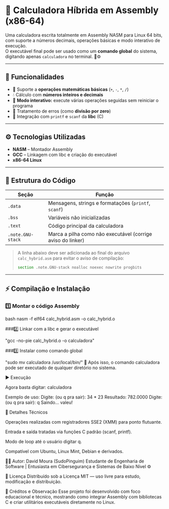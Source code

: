 # 🧮 Calculadora Híbrida em Assembly (x86-64)

Uma calculadora escrita totalmente em Assembly NASM para Linux 64 bits, com suporte a números decimais, operações básicas e modo interativo de execução.  
O executável final pode ser usado como um **comando global** do sistema, digitando apenas `calculadora` no terminal. 🧠⚙️

---

## 🚀 Funcionalidades
- 🧩 Suporte a **operações matemáticas básicas** (`+`, `-`, `*`, `/`)
- 💧 Cálculo com **números inteiros e decimais**
- 🔁 **Modo interativo:** execute várias operações seguidas sem reiniciar o programa
- 🧱 Tratamento de erros (como **divisão por zero**)
- 🧮 Integração com `printf` e `scanf` da **libc** (C)

---

## ⚙️ Tecnologias Utilizadas
- **NASM** – Montador Assembly
- **GCC** – Linkagem com libc e criação do executável
- **x86-64 Linux**

---

## 🧩 Estrutura do Código
| Seção | Função |
|-------|---------|
| `.data` | Mensagens, strings e formatações (`printf`, `scanf`) |
| `.bss` | Variáveis não inicializadas |
| `.text` | Código principal da calculadora |
| `.note.GNU-stack` | Marca a pilha como não executável (corrige aviso do linker) |

> A linha abaixo deve ser adicionada ao final do arquivo `calc_hybrid.asm` para evitar o aviso de compilação:
> ```asm
> section .note.GNU-stack noalloc noexec nowrite progbits
> ```

---

## ⚡ Compilação e Instalação

### 1️⃣ Montar o código Assembly
bash
nasm -f elf64 calc_hybrid.asm -o calc_hybrid.o


###2️⃣ Linkar com a libc e gerar o executável

"gcc -no-pie calc_hybrid.o -o calculadora"

###3️⃣ Instalar como comando global

"sudo mv calculadora /usr/local/bin/"
🔹 Após isso, o comando calculadora pode ser executado de qualquer diretório no sistema.


▶️ Execução

Agora basta digitar: calculadora

Exemplo de uso:
Digite: <num> <op> <num> (ou q pra sair): 34 * 23
Resultado: 782.0000
Digite: <num> <op> <num> (ou q pra sair): q
Saindo... valeu!


🧠 Detalhes Técnicos

Operações realizadas com registradores SSE2 (XMM) para ponto flutuante.

Entrada e saída tratadas via funções C padrão (scanf, printf).

Modo de loop até o usuário digitar q.

Compatível com Ubuntu, Linux Mint, Debian e derivados.

🧑‍💻 Autor:
David Moura (SudoPinguim)
Estudante de Engenharia de Software | Entusiasta em Cibersegurança e Sistemas de Baixo Nível ⚙️

📜 Licença
Distribuído sob a Licença MIT — uso livre para estudo, modificação e distribuição.

💬 Créditos e Observação
Esse projeto foi desenvolvido com foco educacional e técnico, mostrando como integrar Assembly com bibliotecas C e criar utilitários executáveis diretamente no Linux.
